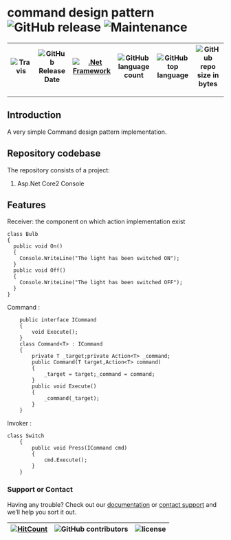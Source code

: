 # command design pattern ![GitHub release](https://img.shields.io/github/release/ajeetx/command_design_pattern.svg?style=for-the-badge) ![Maintenance](https://img.shields.io/maintenance/yes/2021.svg?style=for-the-badge)

![Travis](https://img.shields.io/travis/AJEETX/command_design_pattern.svg) |![GitHub Release Date](https://img.shields.io/github/release-date/ajeetx/command_design_pattern.svg)|[![.Net Framework](https://img.shields.io/badge/DotNet-2.0-blue.svg?style=plastic)](https://www.microsoft.com/en-au/download/details.aspx?id=1639) | ![GitHub language count](https://img.shields.io/github/languages/count/ajeetx/command_design_pattern.svg) | ![GitHub top language](https://img.shields.io/github/languages/top/ajeetx/command_design_pattern.svg) |![GitHub repo size in bytes](https://img.shields.io/github/repo-size/ajeetx/command_design_pattern.svg) 
| ---          | ---        | ---      | ---        |  --- | --- |

---------------------------------------
## Introduction

A very simple Command design pattern implementation.   

## Repository codebase
 
The repository consists of a project:
1) Asp.Net Core2 Console 

## Features
Receiver: the component on which action implementation exist 
```
class Bulb
{
  public void On()
  {
  	Console.WriteLine("The light has been switched ON");
  }
  public void Off()
  {
  	Console.WriteLine("The light has been switched OFF");
  }
}
```

Command : 
```
    public interface ICommand
    {
        void Execute();
    }
    class Command<T> : ICommand
    {
        private T _target;private Action<T> _command;
        public Command(T target,Action<T> command)
        {
            _target = target;_command = command;
        }
        public void Execute()
        {
            _command(_target);
        }
    }
```

Invoker :
```
class Switch
    {
        public void Press(ICommand cmd)
        {
            cmd.Execute();
        }
    }
```

### Support or Contact

Having any trouble? Check out our [documentation](https://github.com/AJEETX/command_design_pattern/blob/master/README.md) or [contact support](mailto:ajeetkumar@email.com) and we’ll help you sort it out.


[![HitCount](http://hits.dwyl.io/ajeetx/command_design_pattern/projects/1.svg)](http://hits.dwyl.io/ajeetx/command_design_pattern/projects/1) | ![GitHub contributors](https://img.shields.io/github/contributors/ajeetx/command_design_pattern.svg?style=plastic)|![license](https://img.shields.io/github/license/ajeetx/command_design_pattern.svg?style=plastic)|
 | --- | --- | ---|
